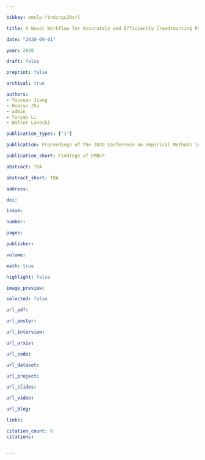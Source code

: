 ```yaml
---

bibkey: emnlp-findings20srl

title: A Novel Workflow for Accurately and Efficiently Crowdsourcing Predicate Senses and Argument Labels

date: "2020-09-01"

year: 2020

draft: false

preprint: false

archival: true

authors: 
- Youxuan Jiang
- Huaiyu Zhu
- admin
- Yunyao Li
- Walter Lasecki

publication_types: ["1"]

publication: Proceedings of the 2020 Conference on Empirical Methods in Natural Language Processing

publication_short: Findings of EMNLP

abstract: TBA

abstract_short: TBA

address: 

doi: 

issue: 

number: 

pages: 

publisher: 

volume: 

math: true

highlight: false

image_preview: 

selected: false

url_pdf: 

url_poster: 

url_interview: 

url_arxiv: 

url_code: 

url_dataset: 

url_project: 

url_slides: 

url_video: 

url_blog: 

links: 

citation_count: 0
citations:


---
```

